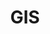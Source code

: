 ---
schema: default
title: GIS
description: >-
  Geospatial information is created and managed within multiple City
  departments. The City is also a member of SANGIS, a regional organization that
  maintains a GIS data warehouse covering San Diego County.
logo: >-
  http://archive.sandiego.gov/communications/graphics/logos/cosd-logo-initials-full-color-72ppi.jpg
---